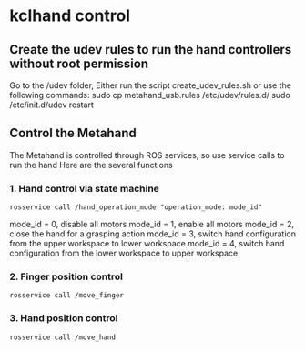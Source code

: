 # kclhand control 

## Create the udev rules to run the hand controllers without root permission
Go to the /udev folder, Either run the script create_udev_rules.sh or use the following commands:
	sudo cp metahand_usb.rules /etc/udev/rules.d/
	sudo /etc/init.d/udev restart

## Control the Metahand
The Metahand is controlled through ROS services, so use service calls to run the hand
Here are the several functions

### 1. Hand control via state machine 
	
	rosservice call /hand_operation_mode "operation_mode: mode_id"

mode_id = 0, disable all motors
mode_id = 1, enable all motors
mode_id = 2, close the hand for a grasping action
mode_id = 3, switch hand configuration from the upper workspace to lower workspace
mode_id = 4, switch hand configuration from the lower workspace to upper workspace

### 2. Finger position control
	
	rosservice call /move_finger

### 3. Hand position control
	
	rosservice call /move_hand


